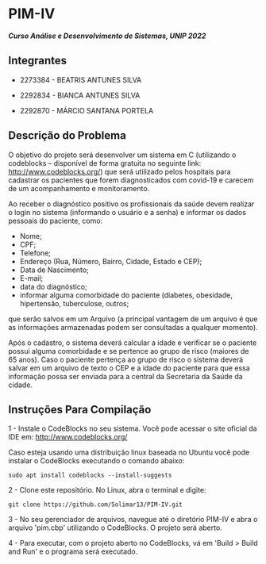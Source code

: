 <h1> PIM-IV </h1>

***Curso Análise e Desenvolvimento de Sistemas, UNIP 2022***

## Integrantes

- 2273384 - BEATRIS ANTUNES SILVA 

- 2292834 - BIANCA ANTUNES SILVA

- 2292870 - MÁRCIO SANTANA PORTELA

## Descrição do Problema

O objetivo do projeto será desenvolver um sistema em C (utilizando o codeblocks –
disponível de forma gratuita no seguinte link: http://www.codeblocks.org/) que será
utilizado pelos hospitais para cadastrar os pacientes que forem diagnosticados com covid-19
e carecem de um acompanhamento e monitoramento. 

Ao receber o diagnóstico positivo os
profissionais da saúde devem realizar o login no sistema (informando o usuário e a senha) e
informar os dados pessoais do paciente, como:
- Nome;
- CPF;
- Telefone;
- Endereço (Rua, Número, Bairro, Cidade, Estado e CEP);
- Data de Nascimento;
- E-mail;
- data do diagnóstico;
- informar alguma comorbidade do paciente (diabetes, obesidade, hipertensão, tuberculose, outros;

que serão salvos em um Arquivo (a principal vantagem de um arquivo é que as informações
armazenadas podem ser consultadas a qualquer momento).

Após o cadastro, o sistema deverá calcular a idade e verificar se o paciente possui
alguma comorbidade e se pertence ao grupo de risco (maiores de 65 anos). Caso o paciente
pertença ao grupo de risco o sistema deverá salvar em um arquivo de texto o CEP e a idade
do paciente para que essa informação possa ser enviada para a central da Secretaria da
Saúde da cidade.

## Instruções Para Compilação

1 - Instale o CodeBlocks no seu sistema.
Você pode acessar o site oficial da IDE em: http://www.codeblocks.org/ 

Caso esteja usando uma distribuição linux baseada no Ubuntu você pode instalar o CodeBlocks executando o comando abaixo:
```
sudo apt install codeblocks --install-suggests
```

2 - Clone este repositório. No Linux, abra o terminal e digite:
```
git clone https://github.com/Solimar13/PIM-IV.git
```

3 - No seu gerenciador de arquivos, navegue até o diretório PIM-IV e abra o arquivo 'pim.cbp' utilizando o CodeBlocks. O projeto será aberto.

4 - Para executar, com o projeto aberto no CodeBlocks, vá em 'Build > Build and Run' e o programa será executado.




